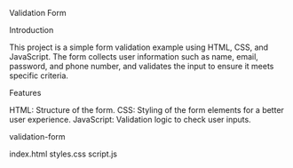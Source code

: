 Validation Form 



Introduction


This project is a simple form validation example using HTML, CSS, and JavaScript. The form collects user information such as name, email, password, and phone number, and validates the input to ensure it meets specific criteria.



Features



HTML: Structure of the form.
CSS: Styling of the form elements for a better user experience.
JavaScript: Validation logic to check user inputs.

validation-form


 index.html
 styles.css
 script.js
